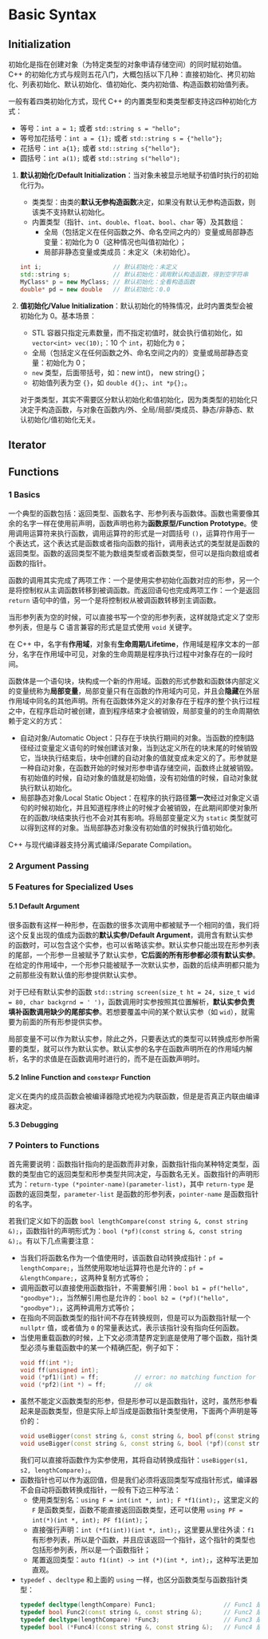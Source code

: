 # Basic Syntax

## Initialization

初始化是指在创建对象（为特定类型的对象申请存储空间）的同时赋初始值。C++ 的初始化方式与规则五花八门，大概包括以下几种：直接初始化、拷贝初始化、列表初始化、默认初始化、值初始化、类内初始值、构造函数初始值列表。

一般有着四类初始化方式，现代 C++ 的内置类型和类类型都支持这四种初始化方式：

- 等号：`int a = 1;` 或者 `std::string s = "hello";`
- 等号加花括号：`int a = {1};` 或者 `std::string s = {"hello"};`
- 花括号：`int a{1};` 或者 `std::string s{"hello"};`
- 圆括号：`int a(1);` 或者 `std::string s("hello");`

1. **默认初始化/Default Initialization**：当对象未被显示地赋予初值时执行的初始化行为。  
    - 类类型：由类的**默认无参构造函数**决定，如果没有默认无参构造函数，则该类不支持默认初始化。
    - 内置类型（指针、`int`、`double`、`float`、`bool`、`char` 等）及其数组：
        - 全局（包括定义在任何函数之外、命名空间之内的）变量或局部静态变量：初始化为 0（这种情况也叫值初始化）；
        - 局部非静态变量或类成员：未定义（未初始化）。

    ```cpp
    int i;                    // 默认初始化：未定义
    std::string s;            // 默认初始化：调用默认构造函数，得到空字符串
    MyClass* p = new MyClass; // 默认初始化：全看构造函数
    double* pd = new double   // 默认初始化：0.0
    ```

2. **值初始化/Value Initialization**：默认初始化的特殊情况，此时内置类型会被初始化为 0。基本场景：  
    - STL 容器只指定元素数量，而不指定初值时，就会执行值初始化，如 `vector<int> vec(10);`：10 个 `int`，初始化为 `0`；
    - 全局（包括定义在任何函数之外、命名空间之内的）变量或局部静态变量：初始化为 0；
    - `new` 类型，后面带括号，如：new int()， new string{}；
    - 初始值列表为空 `{}`，如 `double d{};`、`int *p{};`。

    对于类类型，其实不需要区分默认初始化和值初始化，因为类类型的初始化只决定于构造函数，与对象在函数内/外、全局/局部/类成员、静态/非静态、默认初始化/值初始化无关。

## Iterator

## Functions

### 1 Basics

一个典型的函数包括：返回类型、函数名字、形参列表与函数体。函数也需要像其余的名字一样在使用前声明，函数声明也称为**函数原型/Function Prototype**。使用调用运算符来执行函数，调用运算符的形式是一对圆括号 `()`，运算符作用于一个表达式，这个表达式是函数或者指向函数的指针，调用表达式的类型就是函数的返回类型。函数的返回类型不能为数组类型或者函数类型，但可以是指向数组或者函数的指针。

函数的调用其实完成了两项工作：一个是使用实参初始化函数对应的形参，另一个是将控制权从主调函数转移到被调函数。而返回语句也完成两项工作：一个是返回 `return` 语句中的值，另一个是将控制权从被调函数转移到主调函数。

当形参列表为空的时候，可以直接书写一个空的形参列表，这样就隐式定义了空形参列表，但是与 C 语言兼容的形式是显式使用 `void` 关键字。

在 C++ 中，名字有**作用域**，对象有**生命周期/Lifetime**，作用域是程序文本的一部分，名字在作用域中可见，对象的生命周期是程序执行过程中对象存在的一段时间。

函数体是一个语句块，块构成一个新的作用域。函数的形式参数和函数体内部定义的变量统称为**局部变量**，局部变量只有在函数的作用域内可见，并且会**隐藏**在外层作用域中同名的其他声明。所有在函数体外定义的对象存在于程序的整个执行过程之中，在程序启动时被创建，直到程序结束才会被销毁，局部变量的的生命周期依赖于定义的方式：

- 自动对象/Automatic Object：只存在于块执行期间的对象。当函数的控制路径经过变量定义语句的时候创建该对象，当到达定义所在的块末尾的时候销毁它，当块执行结束后，块中创建的自动对象的值就变成未定义的了。形参就是一种自动对象，在函数开始的时候对形参申请存储空间，函数终止就被销毁。有初始值的时候，自动对象的值就是初始值，没有初始值的时候，自动对象就执行默认初始化。
- 局部静态对象/Local Static Object：在程序的执行路径**第一次**经过对象定义语句的时候初始化，并且知道程序终止的时候才会被销毁，在此期间即使对象所在的函数/块结束执行也不会对其有影响。将局部变量定义为 `static` 类型就可以得到这样的对象。当局部静态对象没有初始值的时候执行值初始化。

C++ 与现代编译器支持分离式编译/Separate Compilation。

### 2 Argument Passing



### 5 Features for Specialized Uses

#### 5.1 Default Argument

很多函数有这样一种形参，在函数的很多次调用中都被赋予一个相同的值，我们将这个反复出现的值成为函数的**默认实参/Default Argument**，调用含有默认实参的函数时，可以包含这个实参，也可以省略该实参。默认实参只能出现在形参列表的尾部，一个形参一旦被赋予了默认实参，**它后面的所有形参都必须有默认实参**。在给定的作用域中，一个形参只能被赋予一次默认实参，函数的后续声明都只能为之前那些没有默认值的形参提供默认实参。

对于已经有默认实参的函数 `std::string screen(size_t ht = 24, size_t wid = 80, char backgrnd = ' ')`，函数调用时实参按照其位置解析，**默认实参负责填补函数调用缺少的尾部实参**。若想要覆盖中间的某个默认实参（如 `wid`），就需要为前面的所有形参提供实参。

局部变量不可以作为默认实参，除此之外，只要表达式的类型可以转换成形参所需要的类型，就可以作为默认实参。默认实参的名字在函数声明所在的作用域内解析，名字的求值是在函数调用时进行的，而不是在函数声明时。

#### 5.2 Inline Function and `constexpr` Function

定义在类内的成员函数会被编译器隐式地视为内联函数，但是是否真正内联由编译器决定。

#### 5.3 Debugging

### 7 Pointers to Functions

首先需要说明：函数指针指向的是函数而非对象，函数指针指向某种特定类型，函数的类型由它的返回类型和形参类型共同决定，与函数名无关。函数指针的声明形式为：`return-type (*pointer-name)(parameter-list)`，其中 `return-type` 是函数的返回类型，`parameter-list` 是函数的形参列表，`pointer-name` 是函数指针的名字。

若我们定义如下的函数 `bool lengthCompare(const string &, const string &);`，函数指针的声明形式为：`bool (*pf)(const string &, const string &);`。有以下几点需要注意：

- 当我们将函数名作为一个值使用时，该函数自动转换成指针：`pf = lengthCompare;`，当然使用取地址运算符也是允许的：`pf = &lengthCompare;`，这两种复制方式等价；
- 调用函数可以直接使用函数指针，不需要解引用：`bool b1 = pf("hello", "goodbye");`，当然解引用也是允许的：`bool b2 = (*pf)("hello", "goodbye");`，这两种调用方式等价；
- 在指向不同函数类型的指针间不存在转换规则，但是可以为函数指针赋一个 `nullptr` 值，或者值为 `0` 的常量表达式，表示该指针没有指向任何函数。
- 当使用重载函数的时候，上下文必须清楚界定到底是使用了哪个函数，指针类型必须与重载函数中的某一个精确匹配，例子如下：
    ```cpp 
    void ff(int *);
    void ff(unsigned int);
    void (*pf1)(int) = ff;          // error: no matching function for call to 'ff'
    void (*pf2)(int *) = ff;        // ok
    ```
- 虽然不能定义函数类型的形参，但是形参可以是函数指针，这时，虽然形参看起来是函数类型，但是实际上却当成是函数指针类型使用，下面两个声明是等价的：
    ```cpp
    void useBigger(const string &, const string &, bool pf(const string &, const string &));
    void useBigger(const string &, const string &, bool (*pf)(const string &, const string &));
    ```
    我们可以直接将函数作为实参使用，其将自动转换成指针：`useBigger(s1, s2, lengthCompare);`。
- 函数指针也可以作为返回值，但是我们必须将返回类型写成指针形式，编译器不会自动将函数转换成指针，一般有下边三种写法：
    - 使用类型别名：`using F = int(int *, int); F *f1(int);`，这里定义的 `F` 是函数类型，函数不能直接返回函数类型，还可以使用 `using PF = int(*)(int *, int); PF f1(int);`；
    - 直接强行声明：`int (*f1(int))(int *, int);`，这里要从里往外读：`f1` 有形参列表，所以是个函数，并且应该返回一个指针，这个指针的类型也包括形参列表，所以是一个函数指针；
    - 尾置返回类型：`auto f1(int) -> int (*)(int *, int);`，这种写法更加直观。
- `typedef `、`decltype` 和上面的 `using` 一样，也区分函数类型与函数指针类型：
    ```cpp
    typedef decltype(lengthCompare) Func1;                   // Func1 是函数类型
    typedef bool Func2(const string &, const string &);      // Func2 是函数类型
    typedef decltype(lengthCompare) *Func3;                  // Func3 是函数指针类型    
    typedef bool (*Func4)(const string &, const string &);   // Func4 是函数指针类型
    ```
    

